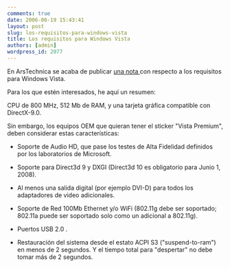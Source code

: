 ```yaml
---
comments: true
date: 2006-06-19 15:43:41
layout: post
slug: los-requisitos-para-windows-vista
title: Los requisitos para Windows Vista
authors: [admin]
wordpress_id: 2077
---
```


En ArsTechnica se acaba de publicar [una nota ](http://web.archive.org/web/20090426080951/http://arstechnica.com/news.ars/post/20060614-7060.html)con respecto a los requisitos para Windows Vista.

Para los que estén interesados, he aquí un resumen:

CPU de 800 MHz, 512 Mb de RAM, y una tarjeta gráfica compatible con DirectX-9.0.

Sin embargo, los equipos OEM que quieran tener el sticker "Vista Premium", deben considerar estas características:



	
  * Soporte de Audio HD, que pase los testes de Alta Fidelidad definidos por los laboratorios de Microsoft.

	
  * Soporte para Direct3d 9 y DXGI (Direct3d 10 es obligatorio para Junio 1, 2008).

	
  * Al menos una salida digital (por ejemplo DVI-D) para todos los adaptadores de video adicionales.

	
  * Soporte de Red 100Mb Ethernet y/o WiFi (802.11g debe ser soportado; 802.11a puede ser soportado solo como un adicional a 802.11g).

	
  * Puertos USB 2.0 .

	
  * Restauración del sistema desde el estato ACPI S3 ("suspend-to-ram") en menos de 2 segundos. Y el tiempo total para "despertar" no debe tomar más de 2 segundos.




